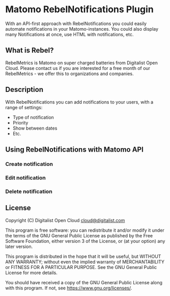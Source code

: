 # Matomo RebelNotifications Plugin

With an API-first approach with RebelNotifications you could easily automate notifications in your Matomo-instances. You could also display many Notifications at once, use HTML with notifications, etc.

## What is Rebel?

RebelMetrics is Matomo on super charged batteries from Digitalist Open Cloud. Please contact us if you are interested for a free month of our RebelMetrics - we offer this to organizations and companies.

## Description

With RebelNotifications you can add notifications to your users, with a range of settings:

- Type of notification
- Priority
- Show between dates
- Etc.

## Using RebelNotifications with Matomo API

### Create notification

### Edit notification

### Delete notification

## License

Copyright (C) Digitalist Open Cloud <cloud@digitalist.com>

This program is free software: you can redistribute it and/or modify it under the terms of the GNU General Public License as published by the Free Software Foundation, either version 3 of the License, or (at your option) any later version.

This program is distributed in the hope that it will be useful, but WITHOUT ANY WARRANTY; without even the implied warranty of MERCHANTABILITY or FITNESS FOR A PARTICULAR PURPOSE.  See the GNU General Public License for more details.

You should have received a copy of the GNU General Public License along with this program.  If not, see <https://www.gnu.org/licenses/>.